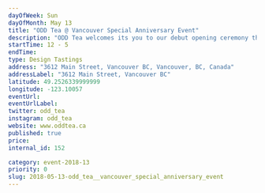 ```yaml
---
dayOfWeek: Sun
dayOfMonth: May 13
title: "ODD Tea @ Vancouver Special Anniversary Event"
description: "ODD Tea welcomes its you to our debut opening ceremony through VDW. Join us at our POP up at the Vancouver Special Anniversary event.<br> <br> Exclusively for this debut, a handful of meticulously curated tea infused beverages will be served for tasting. <br> <br> Amid a variety of roses and orchids, ODD Tea share the story behind its inception, health benefits of locally purveyed ingredients, and the know-how to making delicious recipes with an odd twist."
startTime: 12 - 5 
endTime: 
type: Design Tastings
address: "3612 Main Street, Vancouver BC, Vancouver, BC, Canada"
addressLabel: "3612 Main Street, Vancouver BC"
latitude: 49.2526339999999
longitude: -123.10057
eventUrl: 
eventUrlLabel: 
twitter: odd_tea
instagram: odd_tea
website: www.oddtea.ca
published: true
price: 
internal_id: 152

category: event-2018-13
priority: 0
slug: 2018-05-13-odd_tea__vancouver_special_anniversary_event
---
```

